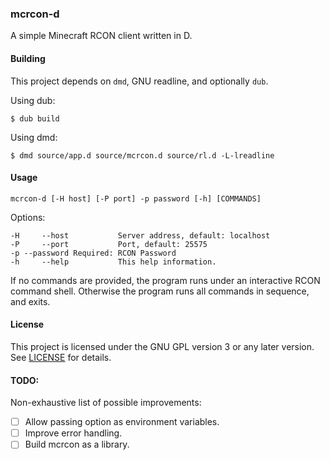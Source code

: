 ### mcrcon-d

A simple Minecraft RCON client written in D.

#### Building

This project depends on `dmd`, GNU readline, and optionally `dub`.

Using dub:

```
$ dub build
```

Using dmd:

```
$ dmd source/app.d source/mcrcon.d source/rl.d -L-lreadline
```

#### Usage

`mcrcon-d [-H host] [-P port] -p password [-h] [COMMANDS]`

Options:
```
-H     --host           Server address, default: localhost
-P     --port           Port, default: 25575
-p --password Required: RCON Password
-h     --help           This help information.
```

If no commands are provided, the program runs under an interactive RCON command shell. Otherwise the program runs all commands in sequence, and exits.

#### License

This project is licensed under the GNU GPL version 3 or any later version. See [LICENSE](./LICENSE) for details.

#### TODO:

Non-exhaustive list of possible improvements:

- [ ] Allow passing option as environment variables.
- [ ] Improve error handling.
- [ ] Build mcrcon as a library.